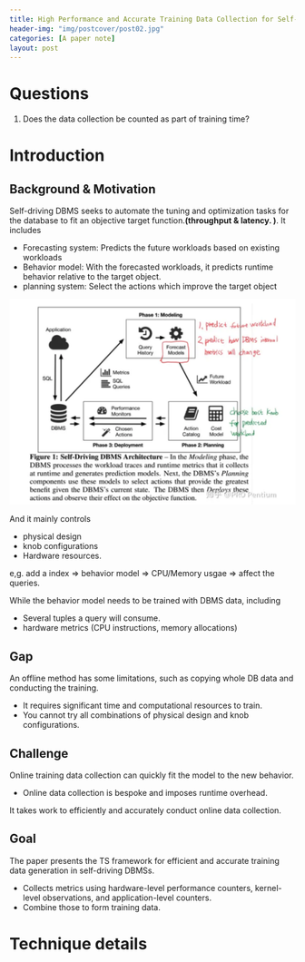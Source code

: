 ```yaml
---
title: High Performance and Accurate Training Data Collection for Self-Driving Database Management Systems
header-img: "img/postcover/post02.jpg"
categories: [A paper note]
layout: post
---
```


# Questions

1. Does the data collection be counted as part of training time?

# Introduction

## Background & Motivation

Self-driving DBMS seeks to automate the tuning and optimization tasks for the database to fit an objective target function.**(throughput & latency. )**. It includes

- Forecasting system: Predicts the future workloads based on existing workloads
- Behavior model: With the forecasted workloads, it predicts runtime behavior relative to the target object.
- planning system: Select the actions which improve the target object

![image-20230215160119661](../../img/a_img_store/image-20230215160119661.png)





And it mainly controls 

- physical design
- knob configurations
- Hardware resources.



e,g. add a index => behavior model => CPU/Memory usgae => affect the queries.

While the behavior model needs to be trained with DBMS data, including 

- Several tuples a query will consume. 
- hardware metrics (CPU instructions, memory allocations)

## Gap

An offline method has some limitations, such as copying whole DB data and conducting the training.

- It requires significant time and computational resources to train.
- You cannot try all combinations of physical design and knob configurations. 

## Challenge

Online training data collection can quickly fit the model to the new behavior.

- Online data collection is bespoke and imposes runtime overhead.

It takes work to efficiently and accurately conduct online data collection.

## Goal

The paper presents the TS framework for efficient and accurate training data generation in self-driving DBMSs.

- Collects metrics using hardware-level performance counters, kernel-level observations, and application-level counters.
- Combine those to form training data.

# Technique details

